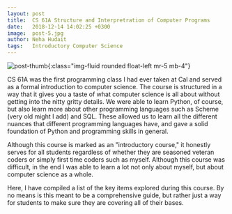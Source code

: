 ```yaml
---
layout: post
title:  CS 61A Structure and Interpretration of Computer Programs
date:   2018-12-14 14:02:25 +0300
image:  post-5.jpg
author: Neha Hudait
tags:   Introductory Computer Science
---
```

![post-thumb]({{site.baseurl}}/assets/images/blog/post-1.jpg){:class="img-fluid rounded float-left mr-5 mb-4"}

CS 61A was the first programming class I had ever taken at Cal and served as a formal introduction to computer science. The course is structured in a way that it gives you a taste of what computer science is all about without getting into the nitty gritty details. We were able to learn Python, of course, but also learn more about other programming languages such as Scheme (very old might I add) and SQL. These allowed us to learn all the different nuances that different programming languages have, and gave a solid foundation of Python and programming skills in general.

Although this course is marked as an "introductory course," it honestly serves for all students regardless of whether they are seasoned veteran coders or simply first time coders such as myself. Although this course was difficult, in the end I was able to learn a lot not only about myself, but about computer science as a whole.

Here, I have compiled a list of the key items explored during this course. By no means is this meant to be a comprehensive guide, but rather just a way for students to make sure they are covering all of their bases.
